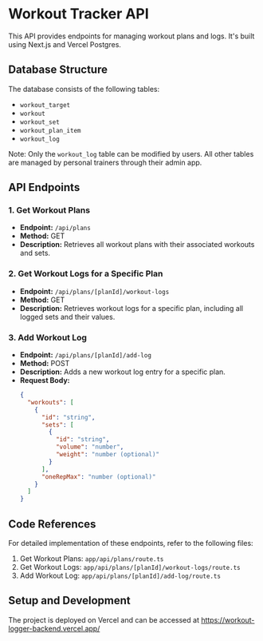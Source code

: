 # Workout Tracker API

This API provides endpoints for managing workout plans and logs. It's built using Next.js and Vercel Postgres.

## Database Structure

The database consists of the following tables:
- `workout_target`
- `workout`
- `workout_set`
- `workout_plan_item`
- `workout_log`

Note: Only the `workout_log` table can be modified by users. All other tables are managed by personal trainers through their admin app.

## API Endpoints

### 1. Get Workout Plans

- **Endpoint:** `/api/plans`
- **Method:** GET
- **Description:** Retrieves all workout plans with their associated workouts and sets.

### 2. Get Workout Logs for a Specific Plan

- **Endpoint:** `/api/plans/[planId]/workout-logs`
- **Method:** GET
- **Description:** Retrieves workout logs for a specific plan, including all logged sets and their values.

### 3. Add Workout Log

- **Endpoint:** `/api/plans/[planId]/add-log`
- **Method:** POST
- **Description:** Adds a new workout log entry for a specific plan.
- **Request Body:**
  ```json
  {
    "workouts": [
      {
        "id": "string",
        "sets": [
          {
            "id": "string",
            "volume": "number",
            "weight": "number (optional)"
          }
        ],
        "oneRepMax": "number (optional)"
      }
    ]
  }
  ```

## Code References

For detailed implementation of these endpoints, refer to the following files:

1. Get Workout Plans: `app/api/plans/route.ts`
2. Get Workout Logs: `app/api/plans/[planId]/workout-logs/route.ts`
3. Add Workout Log: `app/api/plans/[planId]/add-log/route.ts`

## Setup and Development

The project is deployed on Vercel and can be accessed at https://workout-logger-backend.vercel.app/
